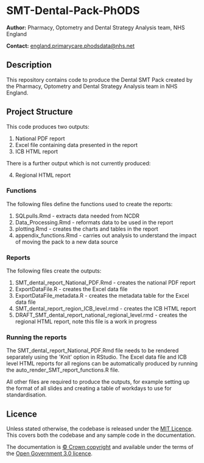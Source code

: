# SMT-Dental-Pack-PhODS

**Author:** Pharmacy, Optometry and Dental Strategy Analysis team, NHS England

**Contact:** [england.primarycare.phodsdata\@nhs.net](mailto:england.primarycare.phodsdata@nhs.net)

## Description

This repository contains code to produce the Dental SMT Pack created by the Pharmacy, Optometry and Dental Strategy Analysis team in NHS England.

## Project Structure

This code produces two outputs:

1.  National PDF report
2.  Excel file containing data presented in the report
3.  ICB HTML report

There is a further output which is not currently produced:

4.  Regional HTML report

### Functions

The following files define the functions used to create the reports:

1.  SQLpulls.Rmd - extracts data needed from NCDR
2.  Data_Processing.Rmd - reformats data to be used in the report
3.  plotting.Rmd - creates the charts and tables in the report
4.  appendix_functions.Rmd - carries out analysis to understand the impact of moving the pack to a new data source

### Reports

The following files create the outputs:

1.  SMT_dental_report_National_PDF.Rmd - creates the national PDF report
2.  ExportDataFile.R - creates the Excel data file
3.  ExportDataFile_metadata.R - creates the metadata table for the Excel data file
4.  SMT_dental_report_region_ICB_level.rmd - creates the ICB HTML report
5.  DRAFT_SMT_dental_report_national_regional_level.rmd - creates the regional HTML report, note this file is a work in progress

### Running the reports
The SMT_dental_report_National_PDF.Rmd file needs to be rendered separately using the 'Knit' option in RStudio. The Excel data file and ICB level HTML reports for all regions can be automatically produced by running the auto_render_SMT_report_functions.R file.

All other files are required to produce the outputs, for example setting up the format of all slides and creating a table of workdays to use for standardisation.

## Licence

Unless stated otherwise, the codebase is released under the [MIT Licence](https://github.com/nhsengland/SMT-Dental-Pack-PhODS/blob/main/LICENSE). This covers both the codebase and any sample code in the documentation.

The documentation is [© Crown copyright](https://www.nationalarchives.gov.uk/information-management/re-using-public-sector-information/uk-government-licensing-framework/crown-copyright/) and available under the terms of the [Open Government 3.0 licence](https://www.nationalarchives.gov.uk/doc/open-government-licence/version/3/).
